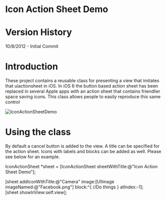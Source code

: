Icon Action Sheet Demo
=========

# Version History

10/8/2012 - Initial Commit

# Introduction

These project contains a reusable class for presenting a view that imitates that uiactionsheet in iOS. In iOS 6 the button based action sheet has been replaced in several Apple apps with an action sheet that contains friendlier space saving icons. This class allows people to easily reproduce this same control

![][1]

# Using the class

By default a cancel button is added to the view. A title can be specified for the action sheet. Icons with labels and blocks can be added as well. Please see below for an example.

IconActionSheet *sheet = [IconActionSheet sheetWithTitle:@"Icon Action Sheet Demo"];
    
[sheet addIconWithTitle:@"Camera" image:[UIImage imageNamed:@"Facebook.png"] block:^{
        //Do things
    } atIndex:-1];    
[sheet showInView:self.view];

 [1]: imgur.com/oBN3U "IconActionSheetDemo"